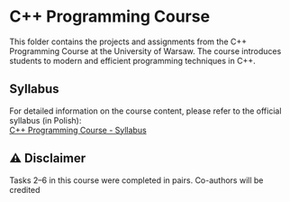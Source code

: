 # C++ Programming Course

This folder contains the projects and assignments from the C++ Programming Course at the University of Warsaw. The course introduces students to modern and efficient programming techniques in C++.
## Syllabus

For detailed information on the course content, please refer to the official syllabus (in Polish):  
[C++ Programming Course - Syllabus](https://usosweb.mimuw.edu.pl/kontroler.php?_action=katalog2/przedmioty/pokazPrzedmiot&prz_kod=1000-213bCPP)

## ⚠️ Disclaimer
Tasks 2–6 in this course were completed in pairs. Co-authors will be credited
